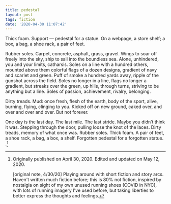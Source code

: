 ```yaml
---
title: pedestal
layout: post
tags: fiction
date: '2020-04-30 11:07:42'
---
```


Thick foam. Support — pedestal for a statue. On a webpage, a store shelf; a box, a bag, a shoe rack, a pair of feet.

Rubber soles. Carpet, concrete, asphalt, grass, gravel. Wings to soar off freely into the sky, ship to sail into the boundless sea. Alone, unhindered, you and your limits, catharsis. Soles on a line with a hundred others, mounted above them colorful flags of a dozen designs, gradient of navy and scarlet and green. Puff of smoke a hundred yards away, ripple of the gunshot across the field. Soles no longer in a line, flags no longer a gradient, but streaks over the green, up hills, through turns, striving to be anything but a line. Soles of passion, achievement, rivalry, belonging.

Dirty treads. Mud: once fresh, flesh of the earth, body of the sport, alive, burning, flying, clinging to you. Kicked off on new ground, caked over, and over and over and over. But not forever.

One day is the last day. The last mile. The last stride. Maybe you didn’t think it was. Stepping through the door, pulling loose the knot of the laces. Dirty treads, memory of what once was. Rubber soles. Thick foam. A pair of feet, a shoe rack, a bag, a box, a shelf. Forgotten pedestal for a forgotten statue.
.[^ref]

[^ref]: Originally published on April 30, 2020. Edited and updated on May 12, 2020. 

	[original note, 4/30/20] Playing around with short fiction and story arcs. Haven't written much fiction before; this is 80% not fiction, inspired by nostalgia on sight of my own unused running shoes (COVID in NYC), with lots of running imagery I've used before, but taking liberties to better express the thoughts and feelings.